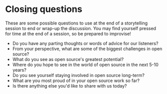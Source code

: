 # Closing questions

These are some possible questions to use at the end of a storytelling session to end or wrap-up the discussion. You may find yourself pressed for time at the end of a session, so be prepared to improvise!

* Do you have any parting thoughts or words of advice for our listeners?
* From your perspective, what are some of the biggest challenges in open source?
* What do you see as open source's greatest potential?
* Where do you hope to see in the world of open source in the next 5-10 years?
* Do you see yourself staying involved in open source long-term?
* What are you most proud of in your open source work so far?
* Is there anything else you'd like to share with us today?